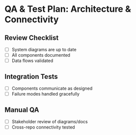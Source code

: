 # QA & Test Plan: Architecture & Connectivity

## Review Checklist
- [ ] System diagrams are up to date
- [ ] All components documented
- [ ] Data flows validated

## Integration Tests
- [ ] Components communicate as designed
- [ ] Failure modes handled gracefully

## Manual QA
- [ ] Stakeholder review of diagrams/docs
- [ ] Cross-repo connectivity tested
